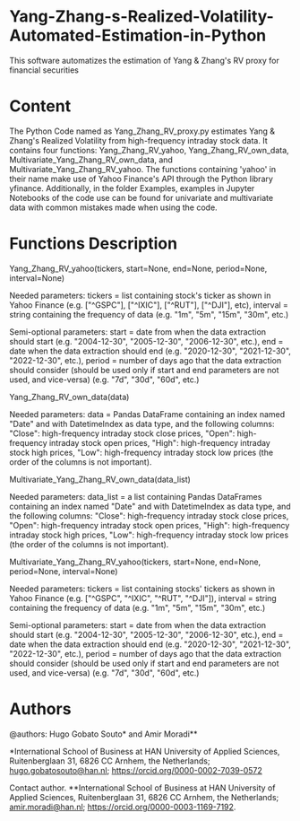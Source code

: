 # Yang-Zhang-s-Realized-Volatility-Automated-Estimation-in-Python
This software automatizes the estimation of Yang &amp; Zhang's RV proxy for financial securities

# Content
The Python Code named as Yang_Zhang_RV_proxy.py estimates Yang & Zhang's Realized Volatility from high-frequency intraday stock data. It contains four functions: Yang_Zhang_RV_yahoo, Yang_Zhang_RV_own_data, Multivariate_Yang_Zhang_RV_own_data, and Multivariate_Yang_Zhang_RV_yahoo. The functions containing 'yahoo' in their name make use of Yahoo Finance's API through the Python library yfinance. Additionally, in the folder Examples, examples in Jupyter Notebooks of the code use can be found for univariate and multivariate data with common mistakes made when using the code.

# Functions Description
Yang_Zhang_RV_yahoo(tickers, start=None, end=None, period=None, interval=None)

Needed parameters: tickers = list containing stock's ticker as shown in Yahoo Finance (e.g. ["^GSPC"], ["^IXIC"], ["^RUT"], ["^DJI"], etc), interval = string containing the frequency of data (e.g. "1m", "5m", "15m", "30m", etc.)

Semi-optional parameters: start = date from when the data extraction should start (e.g. "2004-12-30", "2005-12-30", "2006-12-30", etc.), end = date when the data extraction should end (e.g. "2020-12-30", "2021-12-30", "2022-12-30", etc.), period = number of days ago that the data extraction should consider (should be used only if start and end parameters are not used, and vice-versa) (e.g. "7d", "30d", "60d", etc.)

Yang_Zhang_RV_own_data(data)

Needed parameters: data = Pandas DataFrame containing an index named "Date" and with DatetimeIndex as data type, and the following columns: "Close": high-frequency intraday stock close prices, "Open": high-frequency intraday stock open prices, "High": high-frequency intraday stock high prices, "Low": high-frequency intraday stock low prices (the order of the columns is not important).

Multivariate_Yang_Zhang_RV_own_data(data_list)

Needed parameters: data_list = a list containing Pandas DataFrames containing an index named "Date" and with DatetimeIndex as data type, and the following columns: "Close": high-frequency intraday stock close prices, "Open": high-frequency intraday stock open prices, "High": high-frequency intraday stock high prices, "Low": high-frequency intraday stock low prices (the order of the columns is not important).

Multivariate_Yang_Zhang_RV_yahoo(tickers, start=None, end=None, period=None, interval=None)

Needed parameters: tickers = list containing stocks' tickers as shown in Yahoo Finance (e.g. ["^GSPC", "^IXIC", "^RUT", "^DJI"]), interval = string containing the frequency of data (e.g. "1m", "5m", "15m", "30m", etc.)

Semi-optional parameters: start = date from when the data extraction should start (e.g. "2004-12-30", "2005-12-30", "2006-12-30", etc.), end = date when the data extraction should end (e.g. "2020-12-30", "2021-12-30", "2022-12-30", etc.), period = number of days ago that the data extraction should consider (should be used only if start and end parameters are not used, and vice-versa) (e.g. "7d", "30d", "60d", etc.)

# Authors

@authors: Hugo Gobato Souto* and Amir Moradi**

*International School of Business at HAN University of Applied Sciences, Ruitenberglaan 31, 
6826 CC Arnhem, the Netherlands; hugo.gobatosouto@han.nl; https://orcid.org/0000-0002-7039-0572

Contact author.
**International School of Business at HAN University of Applied Sciences, Ruitenberglaan 31, 
6826 CC Arnhem, the Netherlands; amir.moradi@han.nl; https://orcid.org/0000-0003-1169-7192.
